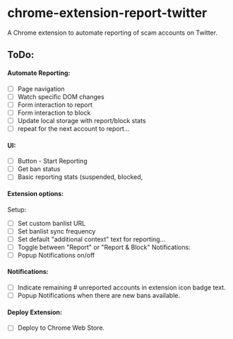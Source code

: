# chrome-extension-report-twitter
A Chrome extension to automate reporting of scam accounts on Twitter.

## ToDo:

#### Automate Reporting:
- [ ] Page navigation
- [ ] Watch specific DOM changes
- [ ] Form interaction to report
- [ ] Form interaction to block
- [ ] Update local storage with report/block stats
- [ ] repeat for the next account to report...

#### UI:
- [ ] Button - Start Reporting
- [ ] Get ban status
- [ ] Basic reporting stats (suspended, blocked, 

#### Extension options:
Setup:
- [ ] Set custom banlist URL
- [ ] Set banlist sync frequency
- [ ] Set default "additional context" text for reporting...
- [ ] Toggle between "Report" or "Report & Block"
Notifications:
- [ ] Popup Notifications on/off

#### Notifications:
- [ ] Indicate remaining # unreported accounts in extension icon badge text.
- [ ] Popup Notifications when there are new bans available.

#### Deploy Extension:
- [ ] Deploy to Chrome Web Store.

